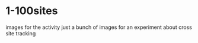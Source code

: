 # 1-100sites
images for the activity
just a bunch of images for an experiment about cross site tracking
